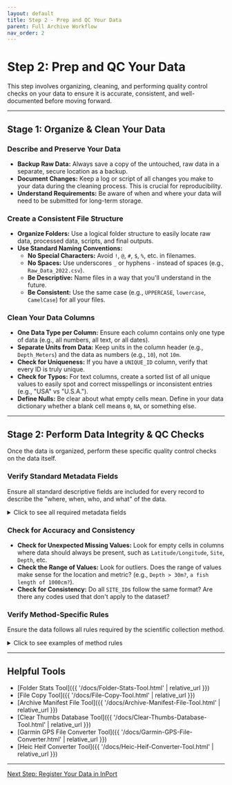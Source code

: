 ```yaml
---
layout: default
title: Step 2 - Prep and QC Your Data
parent: Full Archive Workflow
nav_order: 2
---
```


# Step 2: Prep and QC Your Data

This step involves organizing, cleaning, and performing quality control checks on your data to ensure it is accurate, consistent, and well-documented before moving forward.

---

## Stage 1: Organize & Clean Your Data


### Describe and Preserve Your Data
* **Backup Raw Data:** Always save a copy of the untouched, raw data in a separate, secure location as a backup.
* **Document Changes:** Keep a log or script of all changes you make to your data during the cleaning process. This is crucial for reproducibility.
* **Understand Requirements:** Be aware of when and where your data will need to be submitted for long-term storage.

### Create a Consistent File Structure
* **Organize Folders:** Use a logical folder structure to easily locate raw data, processed data, scripts, and final outputs.
* **Use Standard Naming Conventions:**
    * **No Special Characters:** Avoid `!`, `@`, `#`, `$`, `%`, etc. in filenames.
    * **No Spaces:** Use underscores `_` or hyphens `-` instead of spaces (e.g., `Raw_Data_2022.csv`).
    * **Be Descriptive:** Name files in a way that you'll understand in the future.
    * **Be Consistent:** Use the same case (e.g., `UPPERCASE`, `lowercase`, `CamelCase`) for all your files.

### Clean Your Data Columns
* **One Data Type per Column:** Ensure each column contains only one type of data (e.g., all numbers, all text, or all dates).
* **Separate Units from Data:** Keep units in the column header (e.g., `Depth_Meters`) and the data as numbers (e.g., `10`), not `10m`.
* **Check for Uniqueness:** If you have a `UNIQUE_ID` column, verify that every ID is truly unique.
* **Check for Typos:** For text columns, create a sorted list of all unique values to easily spot and correct misspellings or inconsistent entries (e.g., "USA" vs "U.S.A.").
* **Define Nulls:** Be clear about what empty cells mean. Define in your data dictionary whether a blank cell means `0`, `NA`, or something else.

---

## Stage 2: Perform Data Integrity & QC Checks

Once the data is organized, perform these specific quality control checks on the data itself.

### Verify Standard Metadata Fields
Ensure all standard descriptive fields are included for every record to describe the "where, when, who, and what" of the data.

<details>
<summary>Click to see all required metadata fields</summary>
  <ul>
    <li>Mission</li>
    <li>Region/Island</li>
    <li>Site</li>
    <li>Latitude/Longitude</li>
    <li>Depth</li>
    <li>Date (and time if relevant - preferred format `YYYY-MM-DD`)</li>
    <li>Diver</li>
    <li>Method/Instrument type</li>
  </ul>
</details>

### Check for Accuracy and Consistency
* **Check for Unexpected Missing Values:** Look for empty cells in columns where data should always be present, such as `Latitude/Longitude`, `Site`, `Depth`, etc.
* **Check the Range of Values:** Look for outliers. Does the range of values make sense for the location and metric? (e.g., `Depth > 30m?`, `a fish length of 1000cm?`).
* **Check for Consistency:** Do all `SITE_ID`s follow the same format? Are there any codes used that don't apply to the dataset?

### Verify Method-Specific Rules
Ensure the data follows all rules required by the scientific collection method.

<details>
<summary>Click to see examples of method rules</summary>
  <ul>
    <li><strong>Required Value:</strong> e.g., `RECENT DEAD %` must be a value between 0–100.</li>
    <li><strong>If/Then Logic:</strong> e.g., If `CONDITION` is "Bleaching," then the `SEVERITY` column must have a value.</li>
    <li><strong>Formula Check:</strong> e.g., `OLD_DEAD` + `RECENT_DEAD` must be ≤ 100%.</li>
    <li><strong>Constraint:</strong> e.g., `LENGTH` must be ≥ 5 cm for adult coral surveys.</li>
    <li><strong>Exception:</strong> e.g., If `LENGTH` is < 5 cm, is the colony type listed as a `FRAGMENT`?</li>
  </ul>
</details>

---


## Helpful Tools

* [Folder Stats Tool]({{ '/docs/Folder-Stats-Tool.html' | relative_url }})
* [File Copy Tool]({{ '/docs/File-Copy-Tool.html' | relative_url }})
* [Archive Manifest File Tool]({{ '/docs/Archive-Manifest-File-Tool.html' | relative_url }})
* [Clear Thumbs Database Tool]({{ '/docs/Clear-Thumbs-Database-Tool.html' | relative_url }})
* [Garmin GPS File Converter Tool]({{ '/docs/Garmin-GPS-File-Converter.html' | relative_url }})
* [Heic Heif Converter Tool]({{ '/docs/Heic-Heif-Converter-Tool.html' | relative_url }})


---
<a href="{{ '/docs/Step-3-Register-Data-in-InPort.html' | relative_url }}" class="btn btn-custom fs-6 mb-4 mb-md-0">
  Next Step: Register Your Data in InPort
</a>

